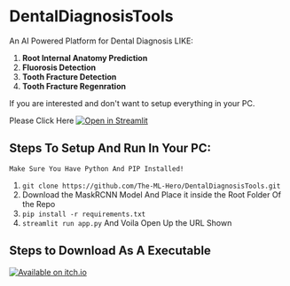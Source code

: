 # DentalDiagnosisTools
An AI Powered Platform for Dental Diagnosis LIKE:

  1. **Root Internal Anatomy Prediction**
  2. **Fluorosis Detection**
  3. **Tooth Fracture Detection**
  4. **Tooth Fracture Regenration**
  
  
  
If you are interested and don't want to setup everything in your PC. 


Please Click Here [![Open in Streamlit](https://static.streamlit.io/badges/streamlit_badge_black_white.svg)](https://share.streamlit.io/the-ml-hero/dentaldiagnosistools/main/app.py)


## Steps To Setup And Run In Your PC:
```Make Sure You Have Python And PIP Installed!```

1. ```git clone https://github.com/The-ML-Hero/DentalDiagnosisTools.git```
2. Download the MaskRCNN Model And Place it inside the Root Folder Of the Repo
2. ```pip install -r requirements.txt```
3.  ```streamlit run app.py``` And Voila Open Up the URL Shown

## Steps to Download As A Executable
[![Available on itch.io](http://jessemillar.github.io/available-on-itchio-badge/badge-color.png)](https://jessemillar.itch.io/darkest-moon)
